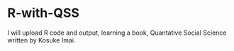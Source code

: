 # R-with-QSS
I will upload R code and output, learning a book, Quantative Social Science written by Kosuke Imai.
